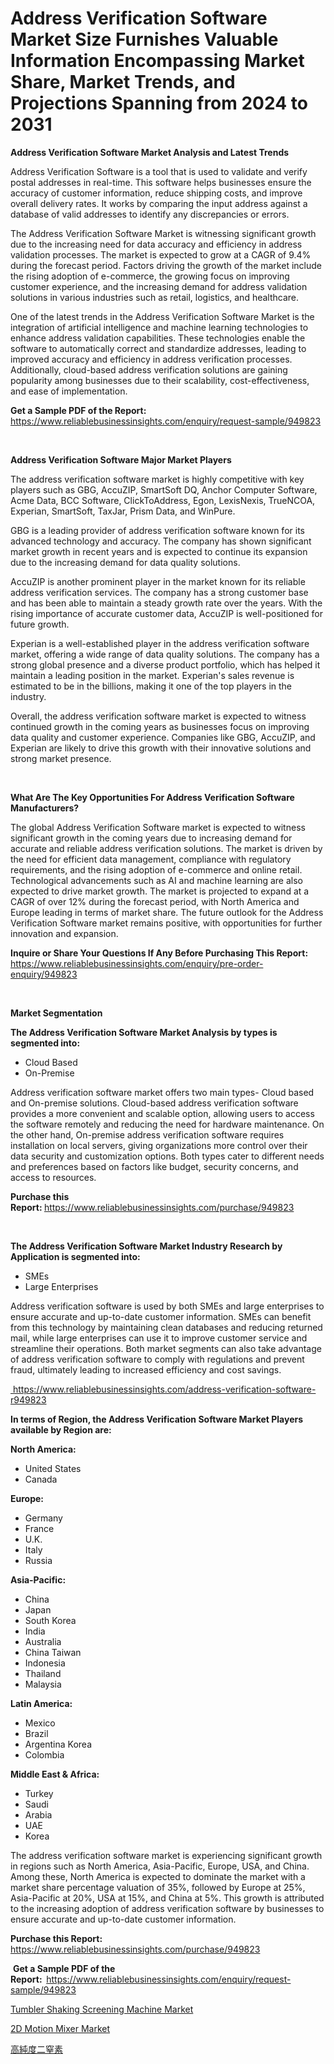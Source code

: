 <p><h1>Address Verification Software Market Size Furnishes Valuable Information Encompassing Market Share, Market Trends, and Projections Spanning from 2024 to 2031</h1></p><p><strong>Address Verification Software Market Analysis and Latest Trends</strong></p>
<p><p>Address Verification Software is a tool that is used to validate and verify postal addresses in real-time. This software helps businesses ensure the accuracy of customer information, reduce shipping costs, and improve overall delivery rates. It works by comparing the input address against a database of valid addresses to identify any discrepancies or errors.</p><p>The Address Verification Software Market is witnessing significant growth due to the increasing need for data accuracy and efficiency in address validation processes. The market is expected to grow at a CAGR of 9.4% during the forecast period. Factors driving the growth of the market include the rising adoption of e-commerce, the growing focus on improving customer experience, and the increasing demand for address validation solutions in various industries such as retail, logistics, and healthcare.</p><p>One of the latest trends in the Address Verification Software Market is the integration of artificial intelligence and machine learning technologies to enhance address validation capabilities. These technologies enable the software to automatically correct and standardize addresses, leading to improved accuracy and efficiency in address verification processes. Additionally, cloud-based address verification solutions are gaining popularity among businesses due to their scalability, cost-effectiveness, and ease of implementation.</p></p>
<p><strong>Get a Sample PDF of the Report:&nbsp;</strong> <a href="https://www.reliablebusinessinsights.com/enquiry/request-sample/949823">https://www.reliablebusinessinsights.com/enquiry/request-sample/949823</a></p>
<p>&nbsp;</p>
<p><strong>Address Verification Software Major Market Players</strong></p>
<p><p>The address verification software market is highly competitive with key players such as GBG, AccuZIP, SmartSoft DQ, Anchor Computer Software, Acme Data, BCC Software, ClickToAddress, Egon, LexisNexis, TrueNCOA, Experian, SmartSoft, TaxJar, Prism Data, and WinPure.</p><p>GBG is a leading provider of address verification software known for its advanced technology and accuracy. The company has shown significant market growth in recent years and is expected to continue its expansion due to the increasing demand for data quality solutions.</p><p>AccuZIP is another prominent player in the market known for its reliable address verification services. The company has a strong customer base and has been able to maintain a steady growth rate over the years. With the rising importance of accurate customer data, AccuZIP is well-positioned for future growth.</p><p>Experian is a well-established player in the address verification software market, offering a wide range of data quality solutions. The company has a strong global presence and a diverse product portfolio, which has helped it maintain a leading position in the market. Experian's sales revenue is estimated to be in the billions, making it one of the top players in the industry.</p><p>Overall, the address verification software market is expected to witness continued growth in the coming years as businesses focus on improving data quality and customer experience. Companies like GBG, AccuZIP, and Experian are likely to drive this growth with their innovative solutions and strong market presence.</p></p>
<p>&nbsp;</p>
<p><strong>What Are The Key Opportunities For Address Verification Software Manufacturers?</strong></p>
<p><p>The global Address Verification Software market is expected to witness significant growth in the coming years due to increasing demand for accurate and reliable address verification solutions. The market is driven by the need for efficient data management, compliance with regulatory requirements, and the rising adoption of e-commerce and online retail. Technological advancements such as AI and machine learning are also expected to drive market growth. The market is projected to expand at a CAGR of over 12% during the forecast period, with North America and Europe leading in terms of market share. The future outlook for the Address Verification Software market remains positive, with opportunities for further innovation and expansion.</p></p>
<p><strong>Inquire or Share Your Questions If Any Before Purchasing This Report:</strong> <a href="https://www.reliablebusinessinsights.com/enquiry/pre-order-enquiry/949823">https://www.reliablebusinessinsights.com/enquiry/pre-order-enquiry/949823</a></p>
<p>&nbsp;</p>
<p><strong>Market Segmentation</strong></p>
<p><strong>The Address Verification Software Market Analysis by types is segmented into:</strong></p>
<p><ul><li>Cloud Based</li><li>On-Premise</li></ul></p>
<p><p>Address verification software market offers two main types- Cloud based and On-premise solutions. Cloud-based address verification software provides a more convenient and scalable option, allowing users to access the software remotely and reducing the need for hardware maintenance. On the other hand, On-premise address verification software requires installation on local servers, giving organizations more control over their data security and customization options. Both types cater to different needs and preferences based on factors like budget, security concerns, and access to resources.</p></p>
<p><strong>Purchase this Report:&nbsp;</strong><a href="https://www.reliablebusinessinsights.com/purchase/949823">https://www.reliablebusinessinsights.com/purchase/949823</a></p>
<p>&nbsp;</p>
<p><strong>The Address Verification Software Market Industry Research by Application is segmented into:</strong></p>
<p><ul><li>SMEs</li><li>Large Enterprises</li></ul></p>
<p><p>Address verification software is used by both SMEs and large enterprises to ensure accurate and up-to-date customer information. SMEs can benefit from this technology by maintaining clean databases and reducing returned mail, while large enterprises can use it to improve customer service and streamline their operations. Both market segments can also take advantage of address verification software to comply with regulations and prevent fraud, ultimately leading to increased efficiency and cost savings.</p></p>
<p><a href="https://www.reliablebusinessinsights.com/address-verification-software-r949823">&nbsp;https://www.reliablebusinessinsights.com/address-verification-software-r949823</a></p>
<p><strong>In terms of Region, the Address Verification Software Market Players available by Region are:</strong></p>
<p>
    <p> <strong> North America: </strong>
        <ul>
            <li>United States</li>
            <li>Canada</li>
        </ul>
        </p> 
    <p> <strong> Europe: </strong>
        <ul>
            <li>Germany</li>
            <li>France</li>
            <li>U.K.</li>
            <li>Italy</li>
            <li>Russia</li>
        </ul>
        </p> 
    <p> <strong> Asia-Pacific: </strong>
        <ul>
            <li>China</li>
            <li>Japan</li>
            <li>South Korea</li>
            <li>India</li>
            <li>Australia</li>
            <li>China Taiwan</li>
            <li>Indonesia</li>
            <li>Thailand</li>
            <li>Malaysia</li>
        </ul>
        </p> 
    <p> <strong> Latin America: </strong>
        <ul>
            <li>Mexico</li>
            <li>Brazil</li>
            <li>Argentina Korea</li>
            <li>Colombia</li>
        </ul>
        </p> 
    <p> <strong> Middle East & Africa: </strong>
        <ul>
            <li>Turkey</li>
            <li>Saudi</li>
            <li>Arabia</li>
            <li>UAE</li>
            <li>Korea</li>
        </ul>
    </p>
    </p>
<p><p>The address verification software market is experiencing significant growth in regions such as North America, Asia-Pacific, Europe, USA, and China. Among these, North America is expected to dominate the market with a market share percentage valuation of 35%, followed by Europe at 25%, Asia-Pacific at 20%, USA at 15%, and China at 5%. This growth is attributed to the increasing adoption of address verification software by businesses to ensure accurate and up-to-date customer information.</p></p>
<p><strong>Purchase this Report: </strong><a href="https://www.reliablebusinessinsights.com/purchase/949823">https://www.reliablebusinessinsights.com/purchase/949823</a></p>
<p>&nbsp;<strong>Get a Sample PDF of the Report:&nbsp;&nbsp;</strong><a href="https://www.reliablebusinessinsights.com/enquiry/request-sample/949823">https://www.reliablebusinessinsights.com/enquiry/request-sample/949823</a></p>
<p><strong></strong></p>
<p><p><a href="https://github.com/mabenkhyari11/Market-Research-Report-List-1/blob/main/tumbler-shaking-screening-machine-market.md">Tumbler Shaking Screening Machine Market</a></p><p><a href="https://github.com/WillieWoodard/Market-Research-Report-List-5/blob/main/2d-motion-mixer-market.md">2D Motion Mixer Market</a></p><p><a href="https://github.com/DudleyFerry/Market-Research-Report-List-1/blob/main/4640808171269.md">高純度二窒素</a></p></p>